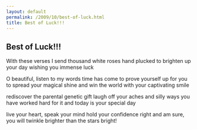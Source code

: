 ```yaml
---
layout: default
permalink: /2009/10/best-of-luck.html
title: Best of Luck!!!
---
```


Best of Luck!!!
---------------

With these verses I send 
thousand white roses hand plucked
to brighten up your day
wishing you immense luck

O beautiful, listen to my words
time has come to prove yourself up
for you to spread your magical shine
and win the world with your captivating smile

rediscover the parental genetic gift
laugh off your aches and silly ways
you have worked hard for it
and today is your special day

live your heart, speak your mind
hold your confidence right
and am sure, you will twinkle
brighter than the stars bright!

